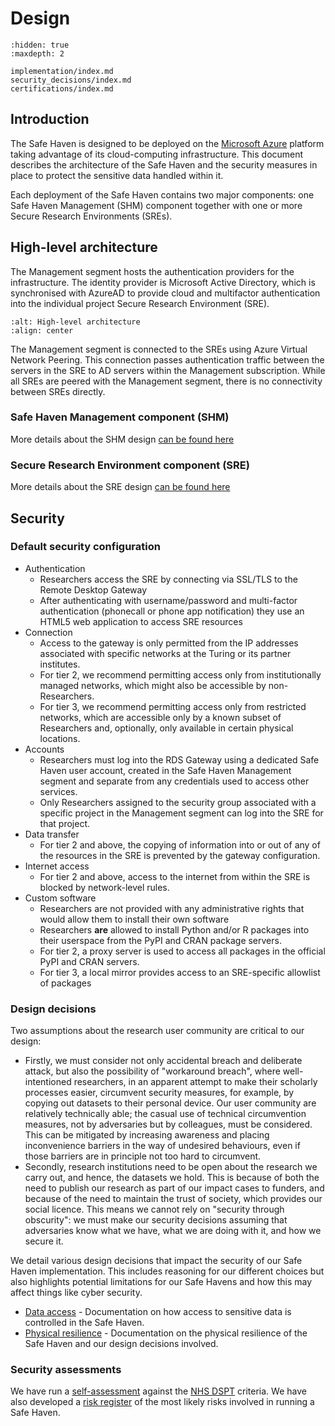 # Design

```{toctree}
:hidden: true
:maxdepth: 2

implementation/index.md
security_decisions/index.md
certifications/index.md
```
## Introduction

The Safe Haven is designed to be deployed on the [Microsoft Azure](https://azure.microsoft.com/en-gb/) platform taking advantage of its cloud-computing infrastructure.
This document describes the architecture of the Safe Haven and the security measures in place to protect the sensitive data handled within it.

Each deployment of the Safe Haven contains two major components: one Safe Haven Management (SHM) component together with one or more Secure Research Environments (SREs).

## High-level architecture

The Management segment hosts the authentication providers for the infrastructure.
The identity provider is Microsoft Active Directory, which is synchronised with AzureAD to provide cloud and multifactor authentication into the individual project Secure Research Environment (SRE).

```{image} safe_haven_architecture.png
:alt: High-level architecture
:align: center
```

The Management segment is connected to the SREs using Azure Virtual Network Peering.
This connection passes authentication traffic between the servers in the SRE to AD servers within the Management subscription. While all SREs are peered with the Management segment, there is no connectivity between SREs directly.

### Safe Haven Management component (SHM)

More details about the SHM design [can be found here](implementation/shm_details.md)

### Secure Research Environment component (SRE)

More details about the SRE design [can be found here](implementation/sre_details.md)

## Security

### Default security configuration

- Authentication
  - Researchers access the SRE by connecting via SSL/TLS to the Remote Desktop Gateway
  - After authenticating with username/password and multi-factor authentication (phonecall or phone app notification) they use an HTML5 web application to access SRE resources
- Connection
  - Access to the gateway is only permitted from the IP addresses associated with specific networks at the Turing or its partner institutes.
  - For tier 2, we recommend permitting access only from institutionally managed networks, which might also be accessible by non-Researchers.
  - For tier 3, we recommend permitting access only from restricted networks, which are accessible only by a known subset of Researchers and, optionally, only available in certain physical locations.
- Accounts
  - Researchers must log into the RDS Gateway using a dedicated Safe Haven user account, created in the Safe Haven Management segment and separate from any credentials used to access other services.
  - Only Researchers assigned to the security group associated with a specific project in the Management segment can log into the SRE for that project.
- Data transfer
  - For tier 2 and above, the copying of information into or out of any of the resources in the SRE is prevented by the gateway configuration.
- Internet access
  - For tier 2 and above, access to the internet from within the SRE is blocked by network-level rules.
- Custom software
  - Researchers are not provided with any administrative rights that would allow them to install their own software
  - Researchers **are** allowed to install Python and/or R packages into their userspace from the PyPI and CRAN package servers.
  - For tier 2, a proxy server is used to access all packages in the official PyPI and CRAN servers.
  - For tier 3, a local mirror provides access to an SRE-specific allowlist of packages

### Design decisions

Two assumptions about the research user community are critical to our design:

- Firstly, we must consider not only accidental breach and deliberate attack, but also the possibility of "workaround breach", where well-intentioned researchers, in an apparent attempt to make their scholarly processes easier, circumvent security measures, for example, by copying out datasets to their personal device. Our user community are relatively technically able; the casual use of technical circumvention measures, not by adversaries but by colleagues, must be considered. This can be mitigated by increasing awareness and placing inconvenience barriers in the way of undesired behaviours, even if those barriers are in principle not too hard to circumvent.
- Secondly, research institutions need to be open about the research we carry out, and hence, the datasets we hold. This is because of both the need to publish our research as part of our impact cases to funders, and because of the need to maintain the trust of society, which provides our social licence. This means we cannot rely on "security through obscurity": we must make our security decisions assuming that adversaries know what we have, what we are doing with it, and how we secure it.

We detail various design decisions that impact the security of our Safe Haven implementation.
This includes reasoning for our different choices but also highlights potential limitations for our Safe Havens and how this may affect things like cyber security.

- [Data access](security_decisions/data_access.md) - Documentation on how access to sensitive data is controlled in the Safe Haven.
- [Physical resilience](security_decisions/physical_resilence_and_availability.md) - Documentation on the physical resilience of the Safe Haven and our design decisions involved.

### Security assessments

We have run a [self-assessment](certifications/DSPT.md) against the [NHS DSPT](https://www.dsptoolkit.nhs.uk/) criteria.
We have also developed a [risk register](certifications/risk_register.md) of the most likely risks involved in running a Safe Haven.
